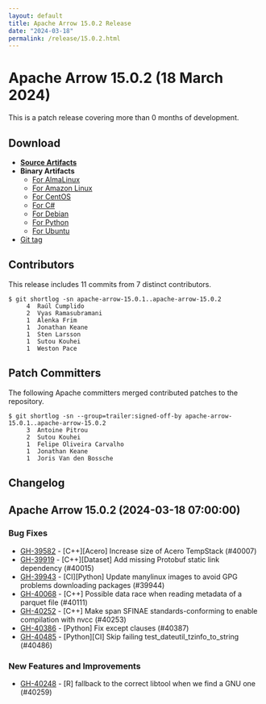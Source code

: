 ```yaml
---
layout: default
title: Apache Arrow 15.0.2 Release
date: "2024-03-18"
permalink: /release/15.0.2.html
---
```

<!--
{% comment %}
Licensed to the Apache Software Foundation (ASF) under one or more
contributor license agreements.  See the NOTICE file distributed with
this work for additional information regarding copyright ownership.
The ASF licenses this file to you under the Apache License, Version 2.0
(the "License"); you may not use this file except in compliance with
the License.  You may obtain a copy of the License at

http://www.apache.org/licenses/LICENSE-2.0

Unless required by applicable law or agreed to in writing, software
distributed under the License is distributed on an "AS IS" BASIS,
WITHOUT WARRANTIES OR CONDITIONS OF ANY KIND, either express or implied.
See the License for the specific language governing permissions and
limitations under the License.
{% endcomment %}
-->

# Apache Arrow 15.0.2 (18 March 2024)

This is a patch release covering more than 0 months of development.

## Download

* [**Source Artifacts**][1]
* **Binary Artifacts**
  * [For AlmaLinux][2]
  * [For Amazon Linux][3]
  * [For CentOS][4]
  * [For C#][5]
  * [For Debian][6]
  * [For Python][7]
  * [For Ubuntu][8]
* [Git tag][9]

## Contributors

This release includes 11 commits from 7 distinct contributors.

```console
$ git shortlog -sn apache-arrow-15.0.1..apache-arrow-15.0.2
     4	Raúl Cumplido
     2	Vyas Ramasubramani
     1	Alenka Frim
     1	Jonathan Keane
     1	Sten Larsson
     1	Sutou Kouhei
     1	Weston Pace
```

## Patch Committers

The following Apache committers merged contributed patches to the repository.

```console
$ git shortlog -sn --group=trailer:signed-off-by apache-arrow-15.0.1..apache-arrow-15.0.2
     3	Antoine Pitrou
     2	Sutou Kouhei
     1	Felipe Oliveira Carvalho
     1	Jonathan Keane
     1	Joris Van den Bossche
```

## Changelog


## Apache Arrow 15.0.2 (2024-03-18 07:00:00)

### Bug Fixes

* [GH-39582](https://github.com/apache/arrow/issues/39582) - [C++][Acero] Increase size of Acero TempStack (#40007)
* [GH-39919](https://github.com/apache/arrow/issues/39919) - [C++][Dataset] Add missing Protobuf static link dependency (#40015)
* [GH-39943](https://github.com/apache/arrow/issues/39943) - [CI][Python] Update manylinux images to avoid GPG problems downloading packages (#39944)
* [GH-40068](https://github.com/apache/arrow/issues/40068) - [C++] Possible data race when reading metadata of a parquet file (#40111)
* [GH-40252](https://github.com/apache/arrow/issues/40252) - [C++] Make span SFINAE standards-conforming to enable compilation with nvcc (#40253)
* [GH-40386](https://github.com/apache/arrow/issues/40386) - [Python] Fix except clauses (#40387)
* [GH-40485](https://github.com/apache/arrow/issues/40485) - [Python][CI] Skip failing test_dateutil_tzinfo_to_string (#40486)


### New Features and Improvements

* [GH-40248](https://github.com/apache/arrow/issues/40248) - [R] fallback to the correct libtool when we find a GNU one (#40259)


[1]: https://www.apache.org/dyn/closer.lua/arrow/arrow-15.0.2/
[2]: https://apache.jfrog.io/artifactory/arrow/almalinux/
[3]: https://apache.jfrog.io/artifactory/arrow/amazon-linux/
[4]: https://apache.jfrog.io/artifactory/arrow/centos/
[5]: https://apache.jfrog.io/artifactory/arrow/nuget/
[6]: https://apache.jfrog.io/artifactory/arrow/debian/
[7]: https://apache.jfrog.io/artifactory/arrow/python/15.0.2/
[8]: https://apache.jfrog.io/artifactory/arrow/ubuntu/
[9]: https://github.com/apache/arrow/releases/tag/apache-arrow-15.0.2
